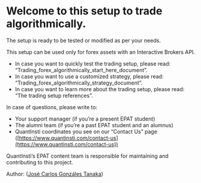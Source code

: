 # Welcome to this setup to trade algorithmically.

The setup is ready to be tested or modified as per your needs.

This setup can be used only for forex assets with an Interactive Brokers API. 
- In case you want to quickly test the trading setup, please read: “Trading_forex_algorithmically_start_here_document”.
- In case you want to use a customized strategy, please read: “Trading_forex_algorithmically_strategy_document”.
- In case you want to learn more about the trading setup, please read: “The trading setup references”.

In case of questions, please write to:
- Your support manager (if you’re a present EPAT student)
- The alumni team (if you’re a past EPAT student and an alumnus)
- QuantInsti coordinates you see on our “Contact Us” page ([https://www.quantinsti.com/contact-us](https://www.quantinsti.com/contact-us))

QuantInsti’s EPAT content team is responsible for maintaining and contributing to this project.

Author: ([José Carlos Gonzáles Tanaka](https://www.linkedin.com/in/jose-carlos-gonzales-tanaka/))
